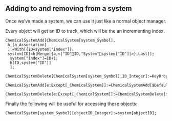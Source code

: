 <a id="adding-to-and-removing-from-a-system" style="width:0;height:0;margin:0;padding:0;">&zwnj;</a>

## Adding to and removing from a system

Once we’ve made a system, we can use it just like a normal object manager.

Every object will get an ID to track, which will be the an incrementing index.

	ChemicalSystemAdd[ChemicalSystem[system_Symbol],
	 h_[a_Association]
	 ]:=With[{ID=system["Index"]},
	 system[ID]=h[Merge[{a,<|"ID"ID,"System"system["ID"]|>},Last]];
	  system["Index"]=ID+1;
	  h[ID,system["ID"]]
	  ];

	ChemicalSystemDelete[ChemicalSystem[system_Symbol],ID_Integer]:=KeyDropFrom[system,ID];

	ChemicalSystemAdd[e:Except[_ChemicalSystem]]:=ChemicalSystemAdd[$DefaultChemicalSystem,e]

	ChemicalSystemDelete[e:Except[_ChemicalSystem]]:=ChemicalSystemDelete[$DefaultChemicalSystem,e]

Finally the following will be useful for accessing these objects:

	ChemicalSystem[system_Symbol][objectID_Integer]:=system[objectID];